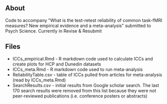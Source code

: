 ## About

Code to accompany "What is the test-retest reliability of common task-fMRI measures? New empirical evidence and a meta-analysis" submitted to Psych Science.
Currently in Revise & Resubmit

## Files
- ICCs_empirical.Rmd - R markdown code used to calculate ICCs and create plots for HCP and Dunedin datasets
- ICCs_meta.Rmd - R markdown code used to run meta-analysis
- ReliabilityTable.csv - table of ICCs pulled from articles for meta-analysis (read by ICCs_meta.Rmd)
- SearchResults.csv - initial results from Google scholar search. The last 170 search results were removed from this list because they were not peer-reviewed publications (i.e. conference posters or abstracts)

